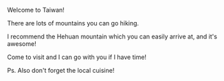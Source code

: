 Welcome to Taiwan!

There are lots of mountains you can go hiking.

I recommend the Hehuan mountain which you can easily arrive at, and it's awesome!

Come to visit and I can go with you if I have time!

Ps. Also don't forget the local cuisine!
